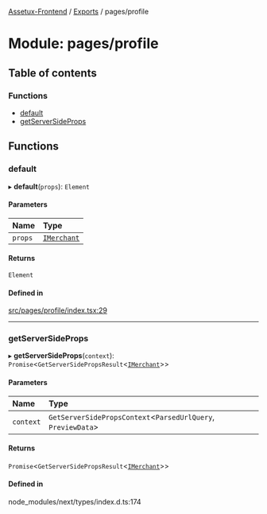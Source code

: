 [Assetux-Frontend](../README.md) / [Exports](../modules.md) / pages/profile

# Module: pages/profile

## Table of contents

### Functions

- [default](pages_profile.md#default)
- [getServerSideProps](pages_profile.md#getserversideprops)

## Functions

### default

▸ **default**(`props`): `Element`

#### Parameters

| Name | Type |
| :------ | :------ |
| `props` | [`IMerchant`](../interfaces/lib_backend_ecommerce_types_backend_ecommerce.IMerchant.md) |

#### Returns

`Element`

#### Defined in

[src/pages/profile/index.tsx:29](https://github.com/ASSETUX/frontend/blob/9a68660/src/pages/profile/index.tsx#L29)

___

### getServerSideProps

▸ **getServerSideProps**(`context`): `Promise`<`GetServerSidePropsResult`<[`IMerchant`](../interfaces/lib_backend_ecommerce_types_backend_ecommerce.IMerchant.md)\>\>

#### Parameters

| Name | Type |
| :------ | :------ |
| `context` | `GetServerSidePropsContext`<`ParsedUrlQuery`, `PreviewData`\> |

#### Returns

`Promise`<`GetServerSidePropsResult`<[`IMerchant`](../interfaces/lib_backend_ecommerce_types_backend_ecommerce.IMerchant.md)\>\>

#### Defined in

node_modules/next/types/index.d.ts:174
